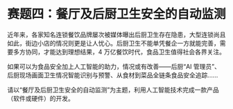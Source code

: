 # 赛题四：餐厅及后厨卫生安全的自动监测

近年来，各家知名连锁餐饮品牌屡次被媒体曝出后厨卫生存在隐患，大型连锁尚且如此，街边小店的情况则更是让人忧心。后厨卫生不能单凭餐企一方就能完善，需要多方协同，才能达到理想结果，4 万亿餐饮时代，食品卫生值得社会各界关注。

如果可以为食品安全加上人工智能的助力，情况或有改善——后厨“AI 管理员”、后厨现场画面卫生情况智能识别与预警、从食材到菜品全链条食品安全追踪……

请以“餐厅及后厨卫生安全的自动监测”为主题，利用人工智能技术完成一款产品（软件或硬件）的开发。
